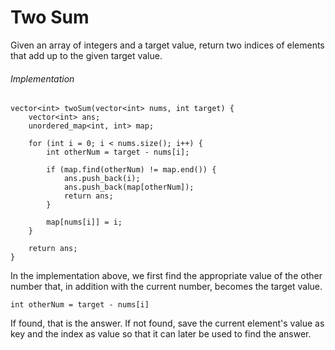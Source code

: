 # Two Sum
Given an array of integers and a target value, return two indices of elements that add up to the given target value.

###### Implementation
```
vector<int> twoSum(vector<int> nums, int target) {
	vector<int> ans;
	unordered_map<int, int> map;

	for (int i = 0; i < nums.size(); i++) {
		int otherNum = target - nums[i];
		
		if (map.find(otherNum) != map.end()) {
			ans.push_back(i);
			ans.push_back(map[otherNum]);
			return ans;	
		}
		
		map[nums[i]] = i;
	}
	
	return ans;
}
```

In the implementation above, we first find the appropriate value of the other number that, in addition with the current number, becomes the target value. 
```
int otherNum = target - nums[i]
```

If found, that is the answer.
If not found, save the current element's value as key and the index as value so that it can later be used to find the answer.
